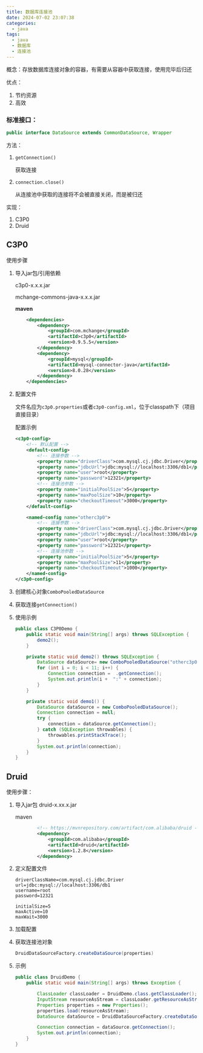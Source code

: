 ```yaml
---
title: 数据库连接池
date: 2024-07-02 23:07:38
categories:
  - java
tags:
  - java
  - 数据库
  - 连接池
---
```


概念：存放数据库连接对象的容器，有需要从容器中获取连接，使用完毕后归还

优点：

1. 节约资源
2. 高效

### 标准接口：

```java
public interface DataSource extends CommonDataSource, Wrapper
```

方法：

1. `getConnection()`

   获取连接
2. `connection.close()`

   从连接池中获取的连接将不会被直接关闭，而是被归还

实现：

1. C3P0
2. Druid

## C3P0

使用步骤

1. 导入jar包/引用依赖

   c3p0-x.x.x.jar

   mchange-commons-java-x.x.x.jar

   **maven**

    ```xml
        <dependencies>
            <dependency>
                <groupId>com.mchange</groupId>
                <artifactId>c3p0</artifactId>
                <version>0.9.5.5</version>
            </dependency>
            <dependency>
                <groupId>mysql</groupId>
                <artifactId>mysql-connector-java</artifactId>
                <version>8.0.28</version>
            </dependency>
        </dependencies>
    ```
2. 配置文件

   文件名应为`c3p0.properties`或者`c3p0-config.xml`，位于classpath下（项目直接目录）

   配置示例

    ```xml
    <c3p0-config>
        <!-- 默认配置 -->
        <default-config>
            <!-- 连接参数 -->
            <property name="driverClass">com.mysql.cj.jdbc.Driver</property>
            <property name="jdbcUrl">jdbc:mysql://localhost:3306/db1</property>
            <property name="user">root</property>
            <property name="password">12321</property>
            <!-- 连接池参数 -->
            <property name="initialPoolSize">5</property>
            <property name="maxPoolSize">10</property>
            <property name="checkoutTimeout">3000</property>
        </default-config>

        <named-config name="otherc3p0">
            <!-- 连接参数 -->
            <property name="driverClass">com.mysql.cj.jdbc.Driver</property>
            <property name="jdbcUrl">jdbc:mysql://localhost:3306/db1</property>
            <property name="user">root</property>
            <property name="password">12321</property>
            <!-- 连接池参数 -->
            <property name="initialPoolSize">5</property>
            <property name="maxPoolSize">11</property>
            <property name="checkoutTimeout">1000</property>
        </named-config>
    </c3p0-config>
    ```
3. 创建核心对象`ComboPooledDataSource`
4. 获取连接`getConnection()`

5. 使用示例

    ```java
    public class C3P0Demo {
        public static void main(String[] args) throws SQLException {
            demo2();
        }

        private static void demo2() throws SQLException {
            DataSource dataSource= new ComboPooledDataSource("otherc3p0");
            for (int i = 0; i < 11; i++) {
                Connection connection =  .getConnection();
                System.out.println(i +  ":" + connection);
            }
        }

        private static void demo1() {
            DataSource dataSource = new ComboPooledDataSource();
            Connection connection = null;
            try {
                connection = dataSource.getConnection();
            } catch (SQLException throwables) {
                throwables.printStackTrace();
            }
            System.out.println(connection);
        }
    }
    ```


## Druid

使用步骤：

1. 导入jar包 druid-x.xx.x.jar

   maven

    ```xml
            <!-- https://mvnrepository.com/artifact/com.alibaba/druid -->
            <dependency>
                <groupId>com.alibaba</groupId>
                <artifactId>druid</artifactId>
                <version>1.2.8</version>
            </dependency>
    ```
2. 定义配置文件

    ```properties
    driverClassName=com.mysql.cj.jdbc.Driver
    url=jdbc:mysql://localhost:3306/db1
    username=root
    password=12321

    initialSize=5
    maxActive=10
    maxWait=3000
    ```
3. 加载配置
4. 获取连接池对象

    ```java
    DruidDataSourceFactory.createDataSource(properties)
    ```

5. 示例

    ```java
    public class DruidDemo {
        public static void main(String[] args) throws Exception {

            ClassLoader classLoader = DruidDemo.class.getClassLoader();
            InputStream resourceAsStream = classLoader.getResourceAsStream("druid.properties");
            Properties properties = new Properties();
            properties.load(resourceAsStream);
            DataSource dataSource = DruidDataSourceFactory.createDataSource(properties);

            Connection connection = dataSource.getConnection();
            System.out.println(connection);
        }
    }
    ```
